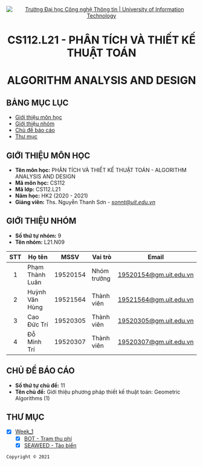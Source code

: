 <!-- Banner -->
<p align="center">
  <a href="https://www.uit.edu.vn/" title="Trường Đại học Công nghệ Thông tin" style="border: none;">
    <img src="https://i.imgur.com/WmMnSRt.png" alt="Trường Đại học Công nghệ Thông tin | University of Information Technology">
  </a>
</p>

<!-- Title -->
<h1 align="center"><b>CS112.L21 - PHÂN TÍCH VÀ THIẾT KẾ THUẬT TOÁN</b></h1>
<h1 align="center"><b>ALGORITHM ANALYSIS AND DESIGN</b></h1>

## BẢNG MỤC LỤC
* [Giới thiệu môn học](#giới-thiệu-môn-học)
* [Giới thiệu nhóm](#giới-thiệu-nhóm)
* [Chủ đề báo cáo](#chủ-đề-báo-cáo)
* [Thư mục](#thư-mục)

## GIỚI THIỆU MÔN HỌC
* **Tên môn học:** PHÂN TÍCH VÀ THIẾT KẾ THUẬT TOÁN - ALGORITHM ANALYSIS AND DESIGN
* **Mã môn học:** CS112
* **Mã lớp:** CS112.L21
* **Năm học:** HK2 (2020 - 2021)
* **Giảng viên:** Ths. Nguyễn Thanh Sơn - *sonnt@uit.edu.vn*

## GIỚI THIỆU NHÓM
* **Số thứ tự nhóm:** 9
* **Tên nhóm:** L21.N09

| STT | Họ tên | MSSV | Vai trò | Email |
| :---: | --- | --- | --- | --- |
| 1 | Phạm Thành Luân | 19520154 | Nhóm trưởng | 19520154@gm.uit.edu.vn | 
| 2 | Huỳnh Văn Hùng | 19521564 | Thành viên | 19521564@gm.uit.edu.vn | 
| 3 | Cao Đức Trí | 19520305 | Thành viên | 19520305@gm.uit.edu.vn |
| 4 | Đỗ Minh Trí | 19520307 | Thành viên | 19520307@gm.uit.edu.vn |

## CHỦ ĐỀ BÁO CÁO
* **Số thứ tự chủ đề:** 11 
* **Tên chủ đề:** Giới thiệu phương pháp thiết kế thuật toán: Geometric Algorithms (1)

## THƯ MỤC

- [x] [Week_1](Week_1)
  - [x] [BOT - Trạm thu phí](Week_1/BOT)
  - [x] [SEAWEED - Tảo biển](Week_1/SEAWEED)

<!-- Footer -->
`Copyright © 2021`
